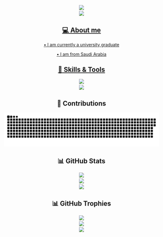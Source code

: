 <div align="center">
  <img src="https://capsule-render.vercel.app/api?animation=fadeIn&type=waving&color=gradient&height=200&fontAlignY=40"/>
  <div id="badges">
    <a href="https://gists.github.com/LeXarDev">
      <img src="https://img.shields.io/badge/Gists-blue?logo=github">
  </div>

<div>
  <h2 align="center">💻 About me</h2>
  <div align="center">
    <p>•   I am currently a university graduate</p>
    <p>•   I am from Saudi Arabia</p>
  </div>
</div>
<div align="center">
  <h2 align="center">📜 Skills & Tools</h2>
  <a href="https://skillicons.dev">
    <img src="https://skillicons.dev/icons?i=js,html,css,nodejs,aws,gcp,azure,react,vue,wordpress,powershell,firebase,py,lua"/>
    <br>
    <img src="https://skillicons.dev/icons?i=cloudflare,php,nginx,git,github,idea,linux,visualstudio,vscode,selenium"/>
  </a>
</div>
<div align="center">
  <h2 align="center">🐍 Contributions</h2>
  <img src="https://raw.githubusercontent.com/0xfff0800/0xfff0800/21ad3ec739eb70eb61ab73f3f502b3024d8bcd98/github-user-contribution.svg"/>
</div>

<div align="center">
  <h2 align="center">📊 GitHub Stats</h2>
  <img src="https://github-readme-stats.vercel.app/api?username=LeXarDev&theme=dark&hide_border=false&include_all_commits=true&count_private=true">
  <div align="center">
  <img src="https://github-readme-streak-stats.herokuapp.com/?user=LeXarDev&theme=dark&hide_border=false">
  <div align="center">
  <img src="https://github-readme-stats.vercel.app/api/top-langs/?username=LeXarDev&theme=dark&hide_border=false&include_all_commits=true&count_private=true&layout=compact">
    <div align="center">
      <h2 align="center">📊 GitHub Trophies</h2>
  <img src="https://github-profile-trophy.vercel.app/?username=LeXarDev&theme=nord&no-frame=false&no-bg=false&margin-w=4">
</div>
<div align="center">
<a href="https://visitcount.itsvg.in">
  <img src="https://visitcount.itsvg.in/api?id=LeXarDev&label=Profile%20Views&color=0&icon=5&pretty=false" />
</a>
<div align="center">
  <img src="https://capsule-render.vercel.app/api?type=waving&color=gradient&height=200&section=footer"/>
</div>
